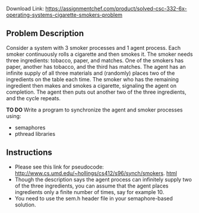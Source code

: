 Download Link: https://assignmentchef.com/product/solved-csc-332-6x-operating-systems-cigarette-smokers-problem
<br>
<h2>Problem Description</h2>

Consider a system with 3 smoker processes and 1 agent process. Each smoker continuously rolls a cigarette and then smokes it. The smoker needs three ingredients: tobacco, paper, and matches. One of the smokers has paper, another has tobacco, and the third has matches. The agent has an infinite supply of all three materials and (randomly) places two of the ingredients on the table each time. The smoker who has the remaining ingredient then makes and smokes a cigarette, signaling the agent on completion. The agent then puts out another two of the three ingredients, and the cycle repeats.

<strong>TO DO </strong>Write a program to synchronize the agent and smoker processes using:

<ul>

 <li>semaphores</li>

 <li>pthread libraries</li>

</ul>

<h2>Instructions</h2>

<ul>

 <li>Please see this link for pseudocode: <a href="http://www.cs.umd.edu/~hollings/cs412/s96/synch/smokers.html">http://www.cs.umd.edu/~hollings/cs412/s96/synch/smokers</a>. <a href="http://www.cs.umd.edu/~hollings/cs412/s96/synch/smokers.html">html</a></li>

 <li>Though the description says the agent process can infinitely supply two of the three ingredients, you can assume that the agent places ingredients only a finite number of times, say for example 10.</li>

 <li>You need to use the sem.h header file in your semaphore-based solution.</li>

</ul>


